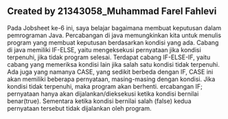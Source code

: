 ## Created by 21343058_Muhammad Farel Fahlevi
Pada Jobsheet ke-6 ini, saya belajar bagaimana membuat keputusan dalam pemrograman Java. 
Percabangan di java memungkinkan kita untuk menulis program yang membuat keputusan berdasarkan kondisi yang ada. 
Cabang di java memiliki IF-ELSE, yaitu mengeksekusi pernyataan jika kondisi terpenuhi, jika tidak program selesai. 
Terdapat cabang IF-ELSE-IF, yaitu cabang yang memeriksa kondisi lain jika salah satu kondisi tidak terpenuhi. 
Ada juga yang namanya CASE, yang sedikit berbeda dengan IF, CASE ini akan memiliki beberapa pernyataan, masing-masing dengan kondisi. 
Jika kondisi tidak terpenuhi, maka program akan berhenti.
ercabangan IF; pernyataan hanya akan dijalankan/dieksekusi ketika kondisi bernilai benar(true). 
Sementara ketika kondisi bernilai salah (false) kedua pernyataan tersebut tidak dijalankan oleh program.
